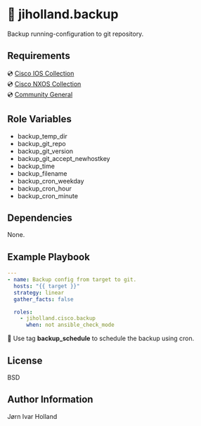 💾 jiholland.backup
===================

Backup running-configuration to git repository.

Requirements
------------

💿 [Cisco IOS Collection](https://galaxy.ansible.com/ui/repo/published/cisco/ios)<br>
💿 [Cisco NXOS Collection](https://galaxy.ansible.com/ui/repo/published/cisco/nxos)<br>
💿 [Community General](https://galaxy.ansible.com/ui/repo/published/community/general)

Role Variables
--------------

- backup_temp_dir
- backup_git_repo
- backup_git_version
- backup_git_accept_newhostkey
- backup_time
- backup_filename
- backup_cron_weekday
- backup_cron_hour
- backup_cron_minute

Dependencies
------------

None.

Example Playbook
----------------
```YAML
---
- name: Backup config from target to git.
  hosts: "{{ target }}"
  strategy: linear
  gather_facts: false

  roles:
    - jiholland.cisco.backup
      when: not ansible_check_mode
```
📅 Use tag **backup_schedule** to schedule the backup using cron.

License
-------

BSD

Author Information
------------------

Jørn Ivar Holland
